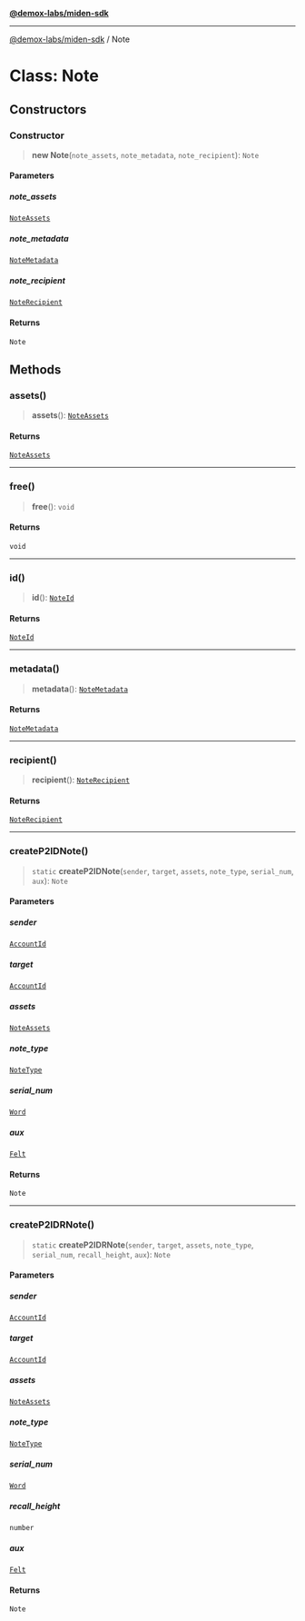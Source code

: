 [**@demox-labs/miden-sdk**](../README.md)

***

[@demox-labs/miden-sdk](../README.md) / Note

# Class: Note

## Constructors

### Constructor

> **new Note**(`note_assets`, `note_metadata`, `note_recipient`): `Note`

#### Parameters

##### note\_assets

[`NoteAssets`](NoteAssets.md)

##### note\_metadata

[`NoteMetadata`](NoteMetadata.md)

##### note\_recipient

[`NoteRecipient`](NoteRecipient.md)

#### Returns

`Note`

## Methods

### assets()

> **assets**(): [`NoteAssets`](NoteAssets.md)

#### Returns

[`NoteAssets`](NoteAssets.md)

***

### free()

> **free**(): `void`

#### Returns

`void`

***

### id()

> **id**(): [`NoteId`](NoteId.md)

#### Returns

[`NoteId`](NoteId.md)

***

### metadata()

> **metadata**(): [`NoteMetadata`](NoteMetadata.md)

#### Returns

[`NoteMetadata`](NoteMetadata.md)

***

### recipient()

> **recipient**(): [`NoteRecipient`](NoteRecipient.md)

#### Returns

[`NoteRecipient`](NoteRecipient.md)

***

### createP2IDNote()

> `static` **createP2IDNote**(`sender`, `target`, `assets`, `note_type`, `serial_num`, `aux`): `Note`

#### Parameters

##### sender

[`AccountId`](AccountId.md)

##### target

[`AccountId`](AccountId.md)

##### assets

[`NoteAssets`](NoteAssets.md)

##### note\_type

[`NoteType`](NoteType.md)

##### serial\_num

[`Word`](Word.md)

##### aux

[`Felt`](Felt.md)

#### Returns

`Note`

***

### createP2IDRNote()

> `static` **createP2IDRNote**(`sender`, `target`, `assets`, `note_type`, `serial_num`, `recall_height`, `aux`): `Note`

#### Parameters

##### sender

[`AccountId`](AccountId.md)

##### target

[`AccountId`](AccountId.md)

##### assets

[`NoteAssets`](NoteAssets.md)

##### note\_type

[`NoteType`](NoteType.md)

##### serial\_num

[`Word`](Word.md)

##### recall\_height

`number`

##### aux

[`Felt`](Felt.md)

#### Returns

`Note`
